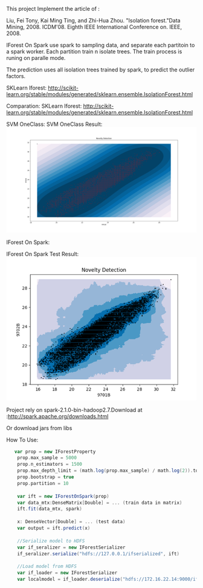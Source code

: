This project Implement the article of :

Liu, Fei Tony, Kai Ming Ting, and Zhi-Hua Zhou. "Isolation forest."Data Mining, 2008. ICDM'08. Eighth IEEE International Conference on. IEEE, 2008.



IForest On Spark use spark to sampling data, and separate each partitoin to a spark worker.
Each partition train n isolate trees. The train process is runing on paralle mode.    

The prediction uses all isolation trees trained by spark, to predict the outlier factors.



SKLearn Iforest:
http://scikit-learn.org/stable/modules/generated/sklearn.ensemble.IsolationForest.html

Comparation:
SKLearn Iforest:
http://scikit-learn.org/stable/modules/generated/sklearn.ensemble.IsolationForest.html

SVM OneClass:
SVM OneClass Result:
![image](https://github.com/gstar1987td/IForest-On-Spark/blob/master/result/Figure_1-1_svm.png)

IForest On Spark:

IForest On Spark Test Result:
![image](https://github.com/gstar1987td/IForest-On-Spark/blob/master/result/10Partition1500Tree500Samples.png)

Project rely on spark-2.1.0-bin-hadoop2.7.Download at :http://spark.apache.org/downloads.html

Or download jars from libs

How To Use:
```Scala 
   var prop = new IForestProperty
    prop.max_sample = 5000
    prop.n_estimators = 1500
    prop.max_depth_limit = (math.log(prop.max_sample) / math.log(2)).toInt
    prop.bootstrap = true
    prop.partition = 10
    
    var ift = new IForestOnSpark(prop)
    var data_mtx:DenseMatrix[Double] = ... (train data in matrix)
    ift.fit(data_mtx, spark)
    
    x: DenseVector[Double] = ... (test data)
    var output = ift.predict(x)
    
    //Serialize model to HDFS
    var if_seralizer = new IForestSerializer
    if_seralizer.serialize("hdfs://127.0.0.1/ifserialized", ift)

    //Load model from HDFS
    var if_loader = new IForestSerializer
    var localmodel = if_loader.deserialize("hdfs://172.16.22.14:9000/ifserialized")
 ```
    
    
